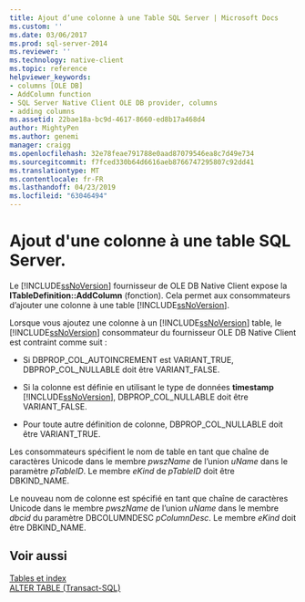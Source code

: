 ```yaml
---
title: Ajout d’une colonne à une Table SQL Server | Microsoft Docs
ms.custom: ''
ms.date: 03/06/2017
ms.prod: sql-server-2014
ms.reviewer: ''
ms.technology: native-client
ms.topic: reference
helpviewer_keywords:
- columns [OLE DB]
- AddColumn function
- SQL Server Native Client OLE DB provider, columns
- adding columns
ms.assetid: 22bae18a-bc9d-4617-8660-ed8b17a468d4
author: MightyPen
ms.author: genemi
manager: craigg
ms.openlocfilehash: 32e78feae791788e0aad87079546ea8c7d49e734
ms.sourcegitcommit: f7fced330b64d6616aeb8766747295807c92dd41
ms.translationtype: MT
ms.contentlocale: fr-FR
ms.lasthandoff: 04/23/2019
ms.locfileid: "63046494"
---
```

# <a name="adding-a-column-to-a-sql-server-table"></a>Ajout d'une colonne à une table SQL Server.
  Le [!INCLUDE[ssNoVersion](../../includes/ssnoversion-md.md)] fournisseur de OLE DB Native Client expose la **ITableDefinition::AddColumn** (fonction). Cela permet aux consommateurs d’ajouter une colonne à une table [!INCLUDE[ssNoVersion](../../includes/ssnoversion-md.md)].  
  
 Lorsque vous ajoutez une colonne à un [!INCLUDE[ssNoVersion](../../includes/ssnoversion-md.md)] table, le [!INCLUDE[ssNoVersion](../../includes/ssnoversion-md.md)] consommateur du fournisseur OLE DB Native Client est contraint comme suit :  
  
-   Si DBPROP_COL_AUTOINCREMENT est VARIANT_TRUE, DBPROP_COL_NULLABLE doit être VARIANT_FALSE.  
  
-   Si la colonne est définie en utilisant le type de données **timestamp** [!INCLUDE[ssNoVersion](../../includes/ssnoversion-md.md)], DBPROP_COL_NULLABLE doit être VARIANT_FALSE.  
  
-   Pour toute autre définition de colonne, DBPROP_COL_NULLABLE doit être VARIANT_TRUE.  
  
 Les consommateurs spécifient le nom de table en tant que chaîne de caractères Unicode dans le membre *pwszName* de l’union *uName* dans le paramètre *pTableID*. Le membre *eKind* de *pTableID* doit être DBKIND_NAME.  
  
 Le nouveau nom de colonne est spécifié en tant que chaîne de caractères Unicode dans le membre *pwszName* de l’union *uName* dans le membre *dbcid* du paramètre DBCOLUMNDESC *pColumnDesc*. Le membre *eKind* doit être DBKIND_NAME.  
  
## <a name="see-also"></a>Voir aussi  
 [Tables et index](tables-and-indexes.md)   
 [ALTER TABLE &#40;Transact-SQL&#41;](/sql/t-sql/statements/alter-table-transact-sql)  
  
  
